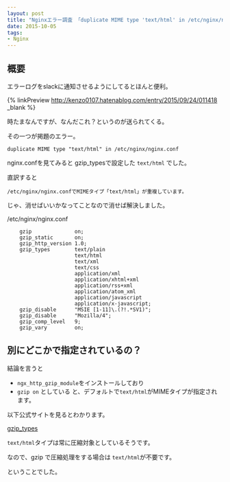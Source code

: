 ```yaml
---
layout: post
title: "Nginxエラー調査 「duplicate MIME type 'text/html' in /etc/nginx/nginx.conf」"
date: 2015-10-05
tags:
- Nginx
---
```


## 概要
エラーログをslackに通知させるようにしてるとほんと便利。


{% linkPreview http://kenzo0107.hatenablog.com/entry/2015/09/24/011418 _blank %}



時たまなんですが、なんだこれ？というのが送られてくる。

その一つが掲題のエラー。

```
duplicate MIME type "text/html" in /etc/nginx/nginx.conf
```

nginx.confを見てみると
gzip_typesで設定した `text/html` でした。

直訳すると

```
/etc/nginx/nginx.confでMIMEタイプ「text/html」が重複しています。
```

じゃ、消せばいいかなってことなので消せば解決しました。


/etc/nginx/nginx.conf

```
    gzip              on;
    gzip_static       on;
    gzip_http_version 1.0;
    gzip_types        text/plain
                      text/html
                      text/xml
                      text/css
                      application/xml
                      application/xhtml+xml
                      application/rss+xml
                      application/atom_xml
                      application/javascript
                      application/x-javascript;
    gzip_disable      "MSIE [1-11]\.(?!.*SV1)";
    gzip_disable      "Mozilla/4";
    gzip_comp_level   9;
    gzip_vary         on;
```


## 別にどこかで指定されているの？

結論を言うと
- `ngx_http_gzip_module`をインストールしており
- `gzip on` としている
と、デフォルトで`text/html`がMIMEタイプが指定されます。

以下公式サイトを見るとわかります。

[gzip_types](http://nginx.org/en/docs/http/ngx_http_gzip_module.html#gzip_types)

`text/html`タイプは常に圧縮対象としているそうです。

なので、gzip で圧縮処理をする場合は
`text/html`が不要です。

ということでした。
